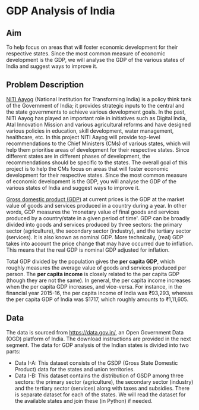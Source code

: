 # GDP Analysis of India

## Aim
To help focus on areas that will foster economic development for their respective states. Since the most common measure of economic development is the GDP, we will analyse the GDP of the various states of India and suggest ways to improve it.

## Problem Description
[NITI Aayog](https://en.wikipedia.org/wiki/NITI_Aayog) (National Institution for Transforming India) is a policy think tank of the Government of India; it provides strategic inputs to the central and the state governments to achieve various development goals. In the past, NITI Aayog has played an important role in initiatives such as Digital India, Atal Innovation Mission and various agricultural reforms and have designed various policies in education, skill development, water management, healthcare, etc.
In this project NITI Aayog will provide top-level recommendations to the Chief Ministers (CMs) of various states, which will help them prioritise areas of development for their respective states. Since different states are in different phases of development, the recommendations should be specific to the states.
The overall goal of this project is to help the CMs focus on areas that will foster economic development for their respective states. Since the most common measure of economic development is the GDP, you will analyse the GDP of the various states of India and suggest ways to improve it.

[Gross domestic product (GDP)](https://en.wikipedia.org/wiki/Gross_domestic_product) at current prices is the GDP at the market value of goods and services produced in a country during a year. In other words, GDP measures the 'monetary value of final goods and services produced by a country/state in a given period of time'. GDP can be broadly divided into goods and services produced by three sectors: the primary sector (agriculture), the secondary sector (industry), and the tertiary sector (services). It is also known as nominal GDP. More technically, (real) GDP takes into account the price change that may have occurred due to inflation. This means that the real GDP is nominal GDP adjusted for inflation. 

Total GDP divided by the population gives the **per capita GDP**, which roughly measures the average value of goods and services produced per person. The **per capita income** is closely related to the per capita GDP (though they are not the same). In general, the per capita income increases when the per capita GDP increases, and vice-versa. For instance, in the financial year 2015-16, the per capita income of India was ₹93,293, whereas the per capita GDP of India was $1717, which roughly amounts to ₹1,11,605. 

## Data
The data is sourced from https://data.gov.in/, an Open Government Data (OGD) platform of India. The download instructions are provided in the next segment. The data for GDP analysis of the Indian states is divided into two parts:
- Data I-A: This dataset consists of the GSDP (Gross State Domestic Product) data for the states and union territories.
- Data I-B: This dataset contains the distribution of GSDP among three sectors: the primary sector (agriculture), the secondary sector (industry) and the tertiary sector (services) along with taxes and subsidies. There is separate dataset for each of the states. We will read the dataset for the available states and join these (in Python) if needed.
